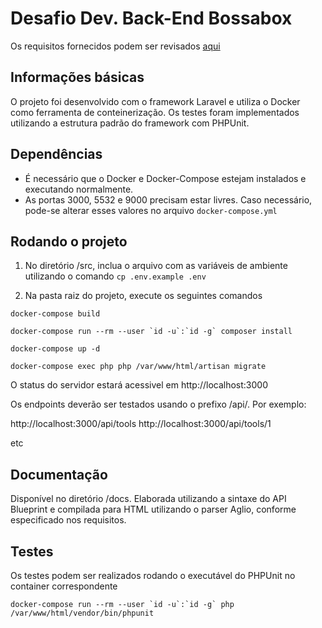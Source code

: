 # Desafio Dev. Back-End Bossabox

Os requisitos fornecidos podem ser revisados [aqui](https://www.notion.so/Dev-Back-End-04cfd92927a045f6914ab1e2c9002c02)

## Informações básicas

O projeto foi desenvolvido com o framework Laravel e utiliza o Docker como ferramenta de conteinerização. Os testes foram implementados utilizando a estrutura padrão do framework com PHPUnit.

## Dependências

- É necessário que o Docker e Docker-Compose estejam instalados e executando normalmente.
- As portas 3000, 5532 e 9000 precisam estar livres. Caso necessário, pode-se alterar esses valores no arquivo `docker-compose.yml`

## Rodando o projeto

1) No diretório /src, inclua o arquivo com as variáveis de ambiente utilizando o comando `cp .env.example .env`

2) Na pasta raiz do projeto, execute os seguintes comandos

`docker-compose build`

``docker-compose run --rm --user `id -u`:`id -g` composer install``

`docker-compose up -d`

`docker-compose exec php php /var/www/html/artisan migrate`

O status do servidor estará acessivel em http://localhost:3000

Os endpoints deverão ser testados usando o prefixo /api/. Por exemplo:

http://localhost:3000/api/tools
http://localhost:3000/api/tools/1

etc

## Documentação

Disponível no diretório /docs. Elaborada utilizando a sintaxe do API Blueprint e compilada para HTML utilizando o parser Aglio, conforme especificado nos requisitos.

## Testes

Os testes podem ser realizados rodando o executável do PHPUnit no container correspondente

``docker-compose run --rm --user `id -u`:`id -g` php /var/www/html/vendor/bin/phpunit``
